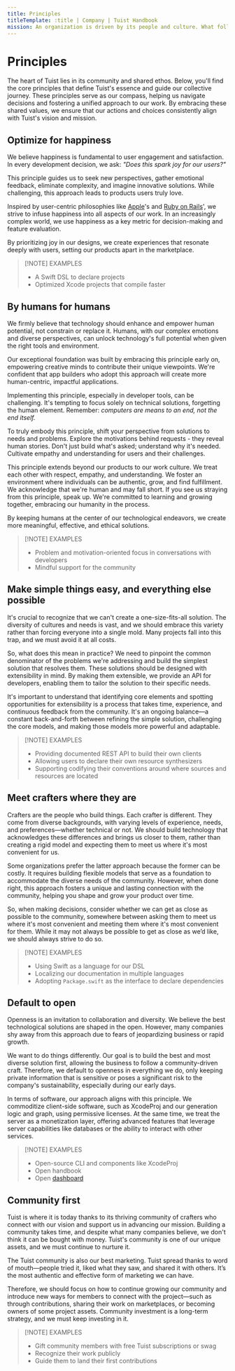 ```yaml
---
title: Principles
titleTemplate: :title | Company | Tuist Handbook
mission: An organization is driven by its people and culture. What follows are the principles of Tuist, which together describe the foundational characteristics of the company.
---
```


# Principles

The heart of Tuist lies in its community and shared ethos. Below, you'll find the core principles that define Tuist's essence and guide our collective journey. These principles serve as our compass, helping us navigate decisions and fostering a unified approach to our work. By embracing these shared values, we ensure that our actions and choices consistently align with Tuist's vision and mission.

## Optimize for happiness

We believe happiness is fundamental to user engagement and satisfaction. In every development decision, we ask: *"Does this spark joy for our users?"*

This principle guides us to seek new perspectives, gather emotional feedback, eliminate complexity, and imagine innovative solutions. While challenging, this approach leads to products users truly love.

Inspired by user-centric philosophies like [Apple](https://apple.com)'s and [Ruby on Rails](https://rubyonrails.org/doctrine)', we strive to infuse happiness into all aspects of our work. In an increasingly complex world, we use happiness as a key metric for decision-making and feature evaluation.

By prioritizing joy in our designs, we create experiences that resonate deeply with users, setting our products apart in the marketplace.

> [!NOTE] EXAMPLES
> - A Swift DSL to declare projects
> - Optimized Xcode projects that compile faster

## By humans for humans

We firmly believe that technology should enhance and empower human potential, not constrain or replace it. Humans, with our complex emotions and diverse perspectives, can unlock technology's full potential when given the right tools and environment.

Our exceptional foundation was built by embracing this principle early on, empowering creative minds to contribute their unique viewpoints. We're confident that app builders who adopt this approach will create more human-centric, impactful applications.

Implementing this principle, especially in developer tools, can be challenging. It's tempting to focus solely on technical solutions, forgetting the human element. Remember: *computers are means to an end, not the end itself.*

To truly embody this principle, shift your perspective from solutions to needs and problems. Explore the motivations behind requests - they reveal human stories. Don't just build what's asked; understand why it's needed. Cultivate empathy and understanding for users and their challenges.

This principle extends beyond our products to our work culture. We treat each other with respect, empathy, and understanding. We foster an environment where individuals can be authentic, grow, and find fulfillment. We acknowledge that we're human and may fall short. If you see us straying from this principle, speak up. We're committed to learning and growing together, embracing our humanity in the process.

By keeping humans at the center of our technological endeavors, we create more meaningful, effective, and ethical solutions.

> [!NOTE] EXAMPLES
> - Problem and motivation-oriented focus in conversations with developers
> - Mindful support for the community

## Make simple things easy, and everything else possible

It's crucial to recognize that we can't create a one-size-fits-all solution. The diversity of cultures and needs is vast, and we should embrace this variety rather than forcing everyone into a single mold. Many projects fall into this trap, and we must avoid it at all costs.

So, what does this mean in practice? We need to pinpoint the common denominator of the problems we're addressing and build the simplest solution that resolves them. These solutions should be designed with extensibility in mind. By making them extensible, we provide an API for developers, enabling them to tailor the solution to their specific needs.

It's important to understand that identifying core elements and spotting opportunities for extensibility is a process that takes time, experience, and continuous feedback from the community. It's an ongoing balance—a constant back-and-forth between refining the simple solution, challenging the core models, and making those models more powerful and adaptable.

> [!NOTE] EXAMPLES
> - Providing documented REST API to build their own clients
> - Allowing users to declare their own resource synthesizers
> - Supporting codifying their conventions around where sources and resources are located

## Meet crafters where they are

Crafters are the people who build things.
Each crafter is different.
They come from diverse backgrounds, with varying levels of experience, needs, and preferences—whether technical or not.
We should build technology that acknowledges these differences and brings us closer to them, rather than creating a rigid model and expecting them to meet us where it's most convenient for us.

Some organizations prefer the latter approach because the former can be costly.
It requires building flexible models that serve as a foundation to accommodate the diverse needs of the community.
However, when done right, this approach fosters a unique and lasting connection with the community, helping you shape and grow your product over time.

So, when making decisions, consider whether we can get as close as possible to the community, somewhere between asking them to meet us where it's most convenient and meeting them where it's most convenient for them.
While it may not always be possible to get as close as we’d like, we should always strive to do so.

> [!NOTE] EXAMPLES
> - Using Swift as a language for our DSL
> - Localizing our documentation in multiple languages
> - Adopting `Package.swift` as the interface to declare dependencies

## Default to open

Openness is an invitation to collaboration and diversity.
We believe the best technological solutions are shaped in the open. However, many companies shy away from this approach due to fears of jeopardizing business or rapid growth.

We want to do things differently. Our goal is to build the best and most diverse solution first, allowing the business to follow a community-driven craft. Therefore, we default to openness in everything we do, only keeping private information that is sensitive or poses a significant risk to the company's sustainability, especially during our early days.

In terms of software, our approach aligns with this principle. We commoditize client-side software, such as XcodeProj and our generation logic and graph, using permissive licenses. At the same time, we treat the server as a monetization layer, offering advanced features that leverage server capabilities like databases or the ability to interact with other services.

> [!NOTE] EXAMPLES
> - Open-source CLI and components like XcodeProj
> - Open handbook
> - Open [dashboard](https://tuist.grafana.net/public-dashboards/1f85f1c3895e48febd02cc7350ade2d9)

## Community first

Tuist is where it is today thanks to its thriving community of crafters who connect with our vision and support us in advancing our mission.
Building a community takes time, and despite what many companies believe, we don't think it can be bought with money.
Tuist's community is one of our unique assets, and we must continue to nurture it.

The Tuist community is also our best marketing. Tuist spread thanks to word of mouth—people tried it, liked what they saw, and shared it with others. It’s the most authentic and effective form of marketing we can have.

Therefore, we should focus on how to continue growing our community and introduce new ways for members to connect with the project—such as through contributions, sharing their work on marketplaces, or becoming owners of some project assets. Community investment is a long-term strategy, and we must keep investing in it.

> [!NOTE] EXAMPLES
> - Gift community members with free Tuist subscriptions or swag
> - Recognize their work publicly
> - Guide them to land their first contributions
